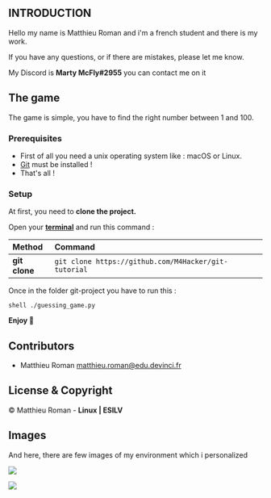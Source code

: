 ## INTRODUCTION 

Hello my name is Matthieu Roman and i'm a french student and there is my work. 

If you have any questions, or if there are mistakes, please let me know.

My Discord is **Marty McFly#2955** you can contact me on it

## The game 

The game is simple, you have to find the right number between 1 and 100.

### Prerequisites

- First of all you need a unix operating system like : macOS or Linux.
- [Git](https://doc.ubuntu-fr.org/git) must be installed ! 
- That's all ! 

### Setup 

At first, you need to __clone the project.__

Open your [**terminal**](https://doc.ubuntu-fr.org/terminal) and run this command : 

| Method         | Command                                                                                           |
|:---------------|:--------------------------------------------------------------------------------------------------|
| **git clone**  | `git clone https://github.com/M4Hacker/git-tutorial`                                              | 

Once in the folder git-project you have to run this : 

```shell ./guessing_game.py ```

**Enjoy 🎉**

## Contributors

- Matthieu Roman <matthieu.roman@edu.devinci.fr>

## License & Copyright 

© Matthieu Roman - **Linux | ESILV**

## Images 

And here, there are few images of my environment which i personalized

![](img/Screen.png)

![](img/screen-terminal.png)
